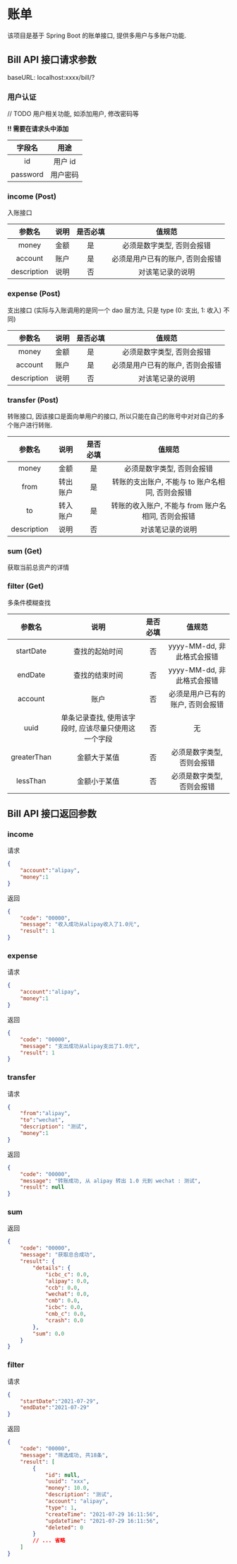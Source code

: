 # 账单
该项目是基于 Spring Boot 的账单接口, 提供多用户与多账户功能.
## Bill API 接口请求参数
baseURL: localhost:xxxx/bill/?
### 用户认证
// TODO 用户相关功能, 如添加用户, 修改密码等

**!! 需要在请求头中添加**

| 字段名|用途 |
| :---:|:---: |
| id | 用户 id  |
| password | 用户密码  |
### income (Post)
入账接口

| 参数名 | 说明 | 是否必填 | 值规范 |
| :---:|:---:|:---:|:---: |
| money | 金额 | 是 | 必须是数字类型, 否则会报错 |
| account | 账户 | 是 | 必须是用户已有的账户, 否则会报错 |
| description | 说明 | 否 | 对该笔记录的说明 |
### expense (Post)
支出接口 (实际与入账调用的是同一个 dao 层方法, 只是 type (0: 支出, 1: 收入) 不同)

| 参数名 | 说明 | 是否必填 | 值规范 |
| :---: | :---: | :---: | :---: |
| money | 金额 | 是 | 必须是数字类型, 否则会报错 |
| account | 账户 | 是 | 必须是用户已有的账户, 否则会报错 |
| description | 说明 | 否 | 对该笔记录的说明 |
### transfer (Post)
转账接口, 因该接口是面向单用户的接口, 所以只能在自己的账号中对对自己的多个账户进行转账.

| 参数名 | 说明 | 是否必填 | 值规范 |
| :---: | :---: | :---: | :---: |
| money | 金额 | 是 | 必须是数字类型, 否则会报错 |
| from | 转出账户 | 是 | 转账的支出账户, 不能与 to 账户名相同, 否则会报错 |
| to | 转入账户 | 是 | 转账的收入账户, 不能与 from 账户名相同, 否则会报错 |
| description | 说明 | 否 | 对该笔记录的说明 |
### sum (Get)
获取当前总资产的详情
### filter (Get)
多条件模糊查找

| 参数名 | 说明 | 是否必填 | 值规范 |
| :---: | :---: | :---: | :---: |
| startDate | 查找的起始时间 | 否 | yyyy-MM-dd, 非此格式会报错 |
| endDate | 查找的结束时间 | 否 | yyyy-MM-dd, 非此格式会报错 |
| account | 账户 | 否 | 必须是用户已有的账户, 否则会报错 |
| uuid | 单条记录查找, 使用该字段时, 应该尽量只使用这一个字段 | 否 | 无 |
| greaterThan | 金额大于某值 | 否 | 必须是数字类型, 否则会报错 |
| lessThan | 金额小于某值 | 否 | 必须是数字类型, 否则会报错 |
## Bill API 接口返回参数
### income
请求
```json
{
    "account":"alipay",
    "money":1
}
```
返回
```json
{
    "code": "00000",
    "message": "收入成功从alipay收入了1.0元",
    "result": 1
}
```
### expense
请求
```json
{
    "account":"alipay",
    "money":1
}
```
返回
```json
{
    "code": "00000",
    "message": "支出成功从alipay支出了1.0元",
    "result": 1
}
```
### transfer
请求
```json
{
    "from":"alipay",
    "to":"wechat",
    "description": "测试",
    "money":1
}
```
返回
```json
{
    "code": "00000",
    "message": "转账成功, 从 alipay 转出 1.0 元到 wechat : 测试",
    "result": null
}
```
### sum
返回
```json
{
    "code": "00000",
    "message": "获取总合成功",
    "result": {
        "details": {
            "icbc_c": 0.0,
            "alipay": 0.0,
            "ccb": 0.0,
            "wechat": 0.0,
            "cmb": 0.0,
            "icbc": 0.0,
            "cmb_c": 0.0,
            "crash": 0.0
        },
        "sum": 0.0
    }
}
```
### filter
请求
```json
{
    "startDate":"2021-07-29",
    "endDate":"2021-07-29"
}
```
返回
```json
{
    "code": "00000",
    "message": "筛选成功, 共18条",
    "result": [
        {
            "id": null,
            "uuid": "xxx",
            "money": 10.0,
            "description": "测试",
            "account": "alipay",
            "type": 1,
            "createTime": "2021-07-29 16:11:56",
            "updateTime": "2021-07-29 16:11:56",
            "deleted": 0
        }
        // ... 省略
    ]
}
```
